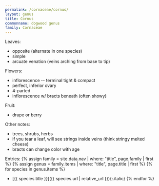 ```yaml
---
permalink: /cornaceae/cornus/
layout: genus
title: Cornus
commonname: dogwood genus
family: Cornaceae
---
```


Leaves:
  - opposite (alternate in one species)
  - simple
  - arcuate venation (veins arching from base to tip)

Flowers:
  - inflorescence -- terminal tight & compact
  - perfect, inferior ovary
  - 4-parted
  - inflorescence w/ bracts beneath (often showy)

Fruit:
  - drupe or berry

Other notes:
  - trees, shrubs, herbs
  - if you tear a leaf, will see strings inside veins (think stringy melted cheese)
  - bracts can change color with age

Entries:
{% assign family = site.data.nav | where: "title", page.family | first %}
{% assign genus = family.items | where: "title", page.title | first %}
{% for species in genus.items %}
  - [{{ species.title }}]({{ species.url | relative_url }}){:.italic}
{% endfor %}
